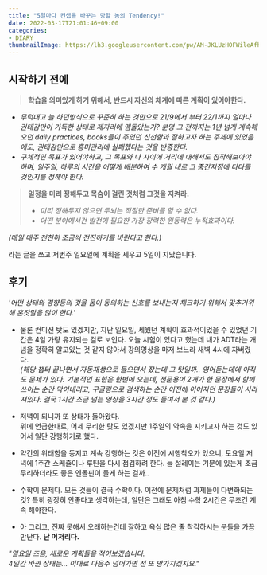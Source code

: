 ```yaml
---
title: "5일마다 컨셉을 바꾸는 망할 놈의 Tendency!"
date: 2022-03-17T21:01:46+09:00
categories:
- DIARY
thumbnailImage: https://lh3.googleusercontent.com/pw/AM-JKLUzHOFWileAfhTIxuiVxs0gf2ejAcsRktUywbWzhHN_FoNkjG127SA0-gEjZi8hYoJNbPj04Yn8M_T92SyUaIPNU3by5J1hBTHwFn2DTjX56RY0oY1mVGiJ0gZfNEPS5FludPMZRdtf4Zy0Zj0WfTWA=w2196-h1244-no?authuser=0
---
```


시작하기 전에
------------

> **학습을 의미있게 하기 위해서, 반드시 자신의 체계에 따른 계획이 있어야한다.**

- *무턱대고 늘 하던방식으로 꾸준히 하는 것만으로 21/9에서 부터 22/1까지 얼마나 권태감만이 가득한 상태로 제자리에 맴돌았는가? 분명 그 전까지는 1년 넘게 계속해오던 daily practices, books들이 주었던 신선함과 잘하고자 하는 주제에 있었음에도, 권태감만으로 흥미관리에 실패했다는 것을 반증한다.*
- *구체적인 목표가 있어야하고, 그 목표와 나 사이에 거리에 대해서도 짐작해보아야 하며, 일주일, 하루의 시간을 어떻게 배분하여 수 개월 내로 그 중간지점에 다다를 것인지를 정해야 한다.*

> **일정을 미리 정해두고 목숨이 걸린 것처럼 그것을 지켜라.**
>
> - *미리 정해두지 않으면 두뇌는 적절한 준비를 할 수 없다.*
> - *어떤 분야에서건 발전에 필요한 가장 장력한 원동력은 누적효과이다.*

*(매일 매주 천천히 조금씩 전진하기를 바란다고 한다.)*

라는 글을 쓰고 저번주 일요일에 계획을 세우고 5일이 지났습니다.

후기
----

*'어떤 상태와 경향등의 것을 몸이 동의하는 신호를 보내는지 체크하기 위해서 맞추기위해 혼잣말을 많이 한다.'* 

- 물론 컨디션 탓도 있겠지만, 지난 일요일, 세웠던 계획이 효과적이었을 수 있었던 기간은 4일 가량 유지되는 걸로 보인다. 오늘 시험이 있다고 했는데 내가 ADT라는 개념을 정확히 알고있는 것 같지 않아서 강의영상을 마저 보느라 새벽 4시에 자버렸다.  
  *(해당 챕터 끝나면서 자동재생으로 들으면서 잤는데 그 탓일까.. 영어듣는데에 아직도 문제가 있다. 기본적인 표현은 한번에 오는데, 전문용어 2개가 한 문장에서 함께 쓰이는 순간 막이내리고, 구글링으로 검색하는 순간 이전에 이어지던 문장들이 사라져있다. 결국 1시간 조금 넘는 영상을 3시간 정도 들여서 본 것 같다.)*

- 저녁이 되니까 또 상태가 돌아왔다.  
  위에 언급한대로, 어제 무리한 탓도 있겠지만 1주일의 약속을 지키고자 하는 것도 있어서 일단 강행하기로 했다.

- 약간의 위태함을 등지고 계속 강행하는 것은 이전에 시행착오가 있으니, 토요일 저녁에 1주간 스케쥴이나 루틴을 다시 점검하려 한다. 늘 설레이는 기분에 있는게 조금 무리하더라도 좋은 엔돌핀이 돌게 하는 걸까..

- 수학이 문제다. 모든 것들이 결국 수학이다.
  이전에 문제처럼 과제들이 다변화되는 것? 특히 굉장히 안좋다고 생각하는데, 일단은 그래도 아침 수학 2시간은 무조건 계속 해야한다.

- 아 그리고, 진짜 못해서 오래하는건데 잘하고 욕심 많은 줄 착각하시는 분들을 가끔 만난다. **난 머저리다.**

*"일요일 즈음, 새로운 계획들을 적어보겠습니다.  
4일간 바뀐 상태는... 이대로 다음주 넘어가면 전 또 망가지겠지요."*


